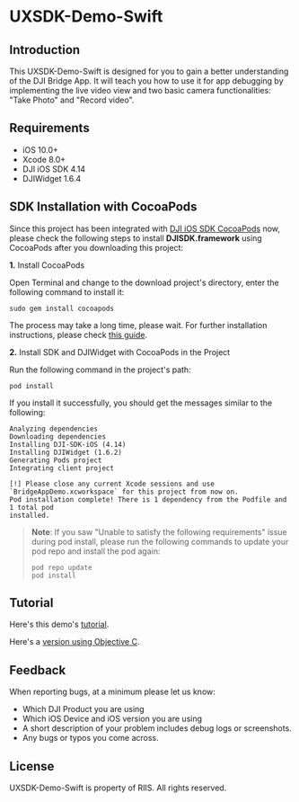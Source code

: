# UXSDK-Demo-Swift

## Introduction

This UXSDK-Demo-Swift is designed for you to gain a better understanding of the DJI Bridge App. It will teach you how to use it for app debugging by implementing the live video view and two basic camera functionalities: "Take Photo" and "Record video".

## Requirements

 - iOS 10.0+
 - Xcode 8.0+
 - DJI iOS SDK 4.14
 - DJIWidget 1.6.4

## SDK Installation with CocoaPods

Since this project has been integrated with [DJI iOS SDK CocoaPods](https://cocoapods.org/pods/DJI-SDK-iOS) now, please check the following steps to install **DJISDK.framework** using CocoaPods after you downloading this project:

**1.** Install CocoaPods

Open Terminal and change to the download project's directory, enter the following command to install it:

~~~
sudo gem install cocoapods
~~~

The process may take a long time, please wait. For further installation instructions, please check [this guide](https://guides.cocoapods.org/using/getting-started.html#getting-started).

**2.** Install SDK and DJIWidget with CocoaPods in the Project

Run the following command in the project's path:

~~~
pod install
~~~

If you install it successfully, you should get the messages similar to the following:

~~~
Analyzing dependencies
Downloading dependencies
Installing DJI-SDK-iOS (4.14)
Installing DJIWidget (1.6.2)
Generating Pods project
Integrating client project

[!] Please close any current Xcode sessions and use `BridgeAppDemo.xcworkspace` for this project from now on.
Pod installation complete! There is 1 dependency from the Podfile and 1 total pod
installed.
~~~

> **Note**: If you saw "Unable to satisfy the following requirements" issue during pod install, please run the following commands to update your pod repo and install the pod again:
> 
> ~~~
> pod repo update
> pod install
> ~~~

## Tutorial

Here's this demo's [tutorial](https://github.com/SamScherer1/SwiftDJITutorials/blob/master/source/ios-tutorials/UXSDKDemo.md).

Here's a [version using Objective C](https://developer.dji.com/mobile-sdk/documentation/ios-tutorials/UXSDKDemo.html).

## Feedback
When reporting bugs, at a minimum please let us know:

* Which DJI Product you are using
* Which iOS Device and iOS version you are using
* A short description of your problem includes debug logs or screenshots.
* Any bugs or typos you come across.

## License

UXSDK-Demo-Swift is property of RIIS. All rights reserved.
